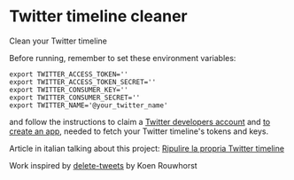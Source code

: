 # Twitter timeline cleaner
Clean your Twitter timeline

Before running, remember to set these environment variables: 

```
export TWITTER_ACCESS_TOKEN='' 
export TWITTER_ACCESS_TOKEN_SECRET='' 
export TWITTER_CONSUMER_KEY='' 
export TWITTER_CONSUMER_SECRET='' 
export TWITTER_NAME='@your_twitter_name' 
```

and follow the instructions to claim a [Twitter developers account](https://developer.twitter.com/en/apply) and [to create an app](https://developer.twitter.com/en/apps/create), needed to fetch your Twitter timeline's tokens and keys.

Article in italian talking about this project: [Ripulire la propria Twitter timeline](https://www.zerozone.it/tecnologia-privacy-e-sicurezza/ripulire-la-propria-twitter-timeline/19195)

Work inspired by [delete-tweets](https://github.com/koenrh/delete-tweets) by Koen Rouwhorst
